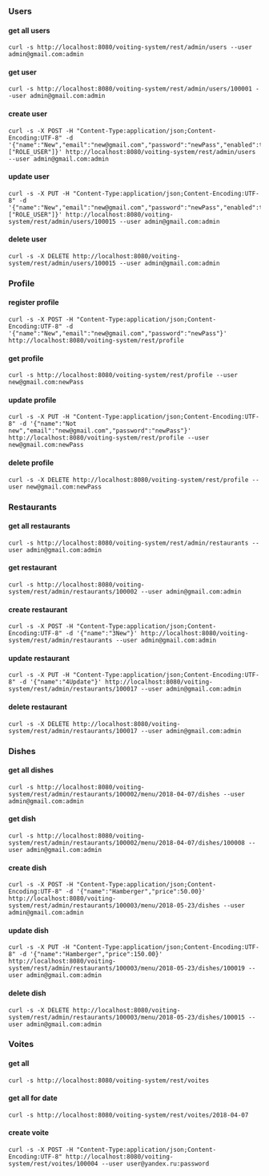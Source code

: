 ### Users

#### get all users
    curl -s http://localhost:8080/voiting-system/rest/admin/users --user admin@gmail.com:admin

#### get user
    curl -s http://localhost:8080/voiting-system/rest/admin/users/100001 --user admin@gmail.com:admin

#### create user
    curl -s -X POST -H "Content-Type:application/json;Content-Encoding:UTF-8" -d '{"name":"New","email":"new@gmail.com","password":"newPass","enabled":true,"roles":["ROLE_USER"]}' http://localhost:8080/voiting-system/rest/admin/users --user admin@gmail.com:admin

#### update user
    curl -s -X PUT -H "Content-Type:application/json;Content-Encoding:UTF-8" -d '{"name":"New","email":"new@gmail.com","password":"newPass","enabled":true,"roles":["ROLE_USER"]}' http://localhost:8080/voiting-system/rest/admin/users/100015 --user admin@gmail.com:admin

#### delete user
    curl -s -X DELETE http://localhost:8080/voiting-system/rest/admin/users/100015 --user admin@gmail.com:admin

### Profile

#### register profile
    curl -s -X POST -H "Content-Type:application/json;Content-Encoding:UTF-8" -d '{"name":"New","email":"new@gmail.com","password":"newPass"}' http://localhost:8080/voiting-system/rest/profile

#### get profile
    curl -s http://localhost:8080/voiting-system/rest/profile --user new@gmail.com:newPass

#### update profile
    curl -s -X PUT -H "Content-Type:application/json;Content-Encoding:UTF-8" -d '{"name":"Not new","email":"new@gmail.com","password":"newPass"}' http://localhost:8080/voiting-system/rest/profile --user new@gmail.com:newPass

#### delete profile
    curl -s -X DELETE http://localhost:8080/voiting-system/rest/profile --user new@gmail.com:newPass


### Restaurants

#### get all restaurants
    curl -s http://localhost:8080/voiting-system/rest/admin/restaurants --user admin@gmail.com:admin

#### get restaurant
    curl -s http://localhost:8080/voiting-system/rest/admin/restaurants/100002 --user admin@gmail.com:admin

#### create restaurant
    curl -s -X POST -H "Content-Type:application/json;Content-Encoding:UTF-8" -d '{"name":"3New"}' http://localhost:8080/voiting-system/rest/admin/restaurants --user admin@gmail.com:admin

#### update restaurant
    curl -s -X PUT -H "Content-Type:application/json;Content-Encoding:UTF-8" -d '{"name":"4Update"}' http://localhost:8080/voiting-system/rest/admin/restaurants/100017 --user admin@gmail.com:admin

#### delete restaurant
    curl -s -X DELETE http://localhost:8080/voiting-system/rest/admin/restaurants/100017 --user admin@gmail.com:admin


### Dishes

#### get all dishes
    curl -s http://localhost:8080/voiting-system/rest/admin/restaurants/100002/menu/2018-04-07/dishes --user admin@gmail.com:admin
    
#### get dish
    curl -s http://localhost:8080/voiting-system/rest/admin/restaurants/100002/menu/2018-04-07/dishes/100008 --user admin@gmail.com:admin

#### create dish
    curl -s -X POST -H "Content-Type:application/json;Content-Encoding:UTF-8" -d '{"name":"Hamberger","price":50.00}' http://localhost:8080/voiting-system/rest/admin/restaurants/100003/menu/2018-05-23/dishes --user admin@gmail.com:admin

#### update dish
    curl -s -X PUT -H "Content-Type:application/json;Content-Encoding:UTF-8" -d '{"name":"Hamberger","price":150.00}' http://localhost:8080/voiting-system/rest/admin/restaurants/100003/menu/2018-05-23/dishes/100019 --user admin@gmail.com:admin

#### delete dish
    curl -s -X DELETE http://localhost:8080/voiting-system/rest/admin/restaurants/100003/menu/2018-05-23/dishes/100015 --user admin@gmail.com:admin

### Voites

#### get all 
    curl -s http://localhost:8080/voiting-system/rest/voites
    
#### get all for date    
    curl -s http://localhost:8080/voiting-system/rest/voites/2018-04-07

#### create voite
    curl -s -X POST -H "Content-Type:application/json;Content-Encoding:UTF-8" http://localhost:8080/voiting-system/rest/voites/100004 --user user@yandex.ru:password
    